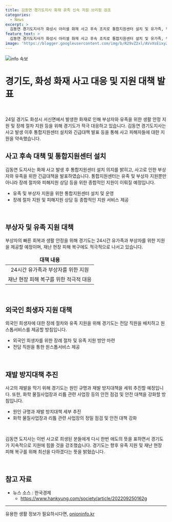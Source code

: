 ```yaml
---
title: 김동연 경기도지사 화재 유족 신속 지원 브리핑 강조
categories:
  - News
excerpt: >
  김동연 경기도지사가 화성시 아리셀 화재 사고 후속 조치로 통합지원센터 설치 및 유가족, 부상자 지원 대책을 발표했다. 희생자 장례절차부터 국제 유가족 지원까지 종합적으로 지원하는 계획을 밝히며, 화재 사고의 재발 방지대책도 추진한다. 뿐만 아니라, 도내 화학물질 및 리튬 관련 사업장의 안전점검과 재발 방지 대책 수립에도 앞장설 것으로 보인다. (150자)
feature_text: >
  김동연 경기도지사가 화성시 아리셀 화재 사고 후속 조치로 통합지원센터 설치 및 유가족, 부상자 지원 대책을 발표했다. 희생자 장례절차부터 국제 유가족 지원까지 종합적으로 지원하는 계획을 밝히며, 화재 사고의 재발 방지대책도 추진한다. 뿐만 아니라, 도내 화학물질 및 리튬 관련 사업장의 안전점검과 재발 방지 대책 수립에도 앞장설 것으로 보인다. (150자)
image: 'https://blogger.googleusercontent.com/img/b/R29vZ2xl/AVvXsEixyZcFfHzMRdzZMjFBmAUKJYCLCGyLL1o632UiGVXcaFdKo_bkvkuCioo0uUKlGfBVcT3P84aROyZIXSBEx3Aw5nCQ3pTgDom1WDC4m8eifvWiAmWEEVb4x6G_l8C0QH225ldMjyaFvpxGEBGNO37VmDTDMHGhJPq73UglMfDca1-0aw/s1600/blogspot.png'
---
```


<p><img src="https://blogger.googleusercontent.com/img/b/R29vZ2xl/AVvXsEixyZcFfHzMRdzZMjFBmAUKJYCLCGyLL1o632UiGVXcaFdKo_bkvkuCioo0uUKlGfBVcT3P84aROyZIXSBEx3Aw5nCQ3pTgDom1WDC4m8eifvWiAmWEEVb4x6G_l8C0QH225ldMjyaFvpxGEBGNO37VmDTDMHGhJPq73UglMfDca1-0aw/s1600/blogspot.png" alt="info 속보" /></p>

<h1 data-ke-size="size26">경기도, 화성 화재 사고 대응 및 지원 대책 발표</h1>

<p data-ke-size="size16">&nbsp;</p>

<p data-ke-size="size16">24일 경기도 화성시 서신면에서 발생한 화재로 인해 부상자와 유족을 위한 생활 안정 지원 및 장례 절차 지원 등을 위해 경기도가 적극 대응하고 있습니다. 김동연 경기도지사는 사고 발생 이후 통합지원센터 설치와 긴급대책 발표 등을 통해 사고 피해자들에 대한 지원을 약속했습니다.</p>

<h2 data-ke-size="size24">사고 후속 대책 및 통합지원센터 설치</h2>

<p data-ke-size="size16">김동연 도지사는 화재 사고 발생 후 통합지원센터 설치 의지를 밝히고, 사고로 인한 부상자와 유족을 위한 긴급대책을 발표하였습니다. 통합지원센터는 유족 및 부상자 지원뿐만 아니라 장례 절차와 피해지원 상담 등을 위한 종합적인 지원이 이뤄질 예정입니다.</p>

<ul>
<li>유족 및 부상자 지원을 위한 통합지원센터 설치 및 운영</li>
<li>장례 절차 지원 및 피해지원 상담 등 종합적인 지원 서비스 제공</li>
</ul>

<p data-ke-size="size16">&nbsp;</p>

<h2 data-ke-size="size24">부상자 및 유족 지원 대책</h2>

<p data-ke-size="size16">부상자의 빠른 회복과 생활 안정을 위해 경기도는 24시간 유가족과 부상자를 위한 지원을 제공할 예정이며, 재난 현장 피해 복구에도 적극적으로 나서고 있습니다.</p>

<table>
<thead>
<tr>
<td style="text-align: center; height: 17px;"><b>대책 내용</b></td>
</tr>
</thead>
<tbody>
<tr>
<td style="text-align: center; height: 17px;">24시간 유가족과 부상자를 위한 지원</td>
</tr>
<tr>
<td style="text-align: center; height: 17px;">재난 현장 피해 복구를 위한 적극적 대응</td>
</tr>
</tbody>
</table>

<p data-ke-size="size16">&nbsp;</p>

<h2 data-ke-size="size24">외국인 희생자 지원 대책</h2>

<p data-ke-size="size16">외국인 희생자에 대한 장례 절차와 유족 지원을 위해 경기도는 전담 직원을 배치하고 원스톱서비스를 제공할 방침입니다.</p>

<ul>
<li>외국인 희생자를 위한 장례 절차 및 유족 지원 방안 마련</li>
<li>전담 직원을 통한 원스톱서비스 제공</li>
</ul>

<p data-ke-size="size16">&nbsp;</p>

<h2 data-ke-size="size24">재발 방지대책 추진</h2>

<p data-ke-size="size16">사고의 재발을 막기 위해 경기도는 원인 규명과 재발 방지대책을 세워 추진할 예정입니다. 또한, 화학 물질사업장과 리튬 관련 사업장 등의 안전 점검 및 안전 대책을 강화할 방침입니다.</p>

<ul>
<li>원인 규명과 재발 방지대책 세부 추진</li>
<li>화학 물질사업장과 리튬 관련 사업장의 정밀 점검 및 안전 대책 강화</li>
</ul>

<p data-ke-size="size16">&nbsp;</p>

<p data-ke-size="size16">김동연 도지사는 이번 사고로 희생된 분들에게 다시 한번 애도의 뜻을 표하면서 경기도가 지속적으로 지원에 힘쓸 것을 강조했습니다. 경기도는 향후 유족 지원 및 재난 현장 피해 복구를 위해 최선을 다하겠다는 뜻을 밝혔습니다.</p>

<p data-ke-size="size16">&nbsp;</p>

<h2 data-ke-size="size24">참고 자료</h2>

<ul>
<li>뉴스 소스 : 한국경제
  <ul>
    <li><a href="https://www.hankyung.com/society/article/202209250162g">https://www.hankyung.com/society/article/202209250162g</a></li>
  </ul>
</li>
</ul>

<hr data-ke-size="size16">
유용한 생활 정보가 필요하시다면, <a href="https://onioninfo.kr" rel="dofollow">onioninfo.kr</a>


